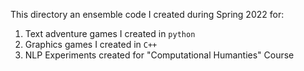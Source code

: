 This directory an ensemble code I created during Spring 2022 for:
1. Text adventure games I created in `python`
2. Graphics games I created in `C++`
3. NLP Experiments created for "Computational Humanties" Course

